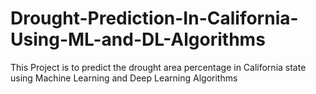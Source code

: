 # Drought-Prediction-In-California-Using-ML-and-DL-Algorithms
This Project is to predict the drought area percentage in California state using Machine Learning and Deep Learning Algorithms
